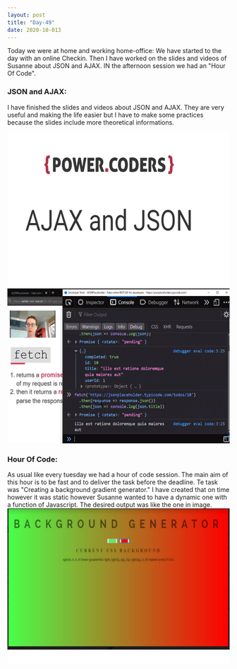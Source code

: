 ```yaml
---
layout: post
title: "Day-49"
date: 2020-10-013
---
```

Today we were at home and working home-office:
We have started to the day with an online Checkin.  Then I have worked on the slides and videos of Susanne about JSON and AJAX. IN the afternoon session we had an "Hour Of Code".


<h3> JSON and AJAX: </h3>

I have finished the slides and videos about JSON and AJAX. They are very useful and making the life easier but I have to make some practices because the slides include more theoretical informations.

<img src="/Images/slides49.png" alt="day49Slides" height="350">
<img src="/Images/video49.png" alt="day49Video" height="350">

<h3> Hour Of Code: </h3>
As usual like every tuesday we had a hour of code session. The main aim of this hour is to be fast and to deliver the task before the deadline. Te task was "Creating a background gradient generator." I have created that on time however it was static however Susanne wanted to have a dynamic one with a function of Javascript.
The desired output was like the one in image.

<img src="/Images/hourOfCode49.png" alt="day49Slides" height="350">




